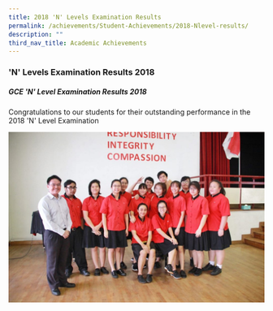 ```yaml
---
title: 2018 'N' Levels Examination Results
permalink: /achievements/Student-Achievements/2018-Nlevel-results/
description: ""
third_nav_title: Academic Achievements
---
```

### 'N' Levels Examination Results 2018

##### GCE 'N' Level Examination Results 2018
Congratulations to our students for their outstanding performance in the 2018 'N' Level Examination

![](/images/4na%20top%20students.jpg)